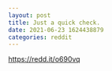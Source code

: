 ```yaml
--- 
layout: post 
title: Just a quick check. 
date: 2021-06-23 1624438879 
categories: reddit 
--- 
```

https://redd.it/o690vq